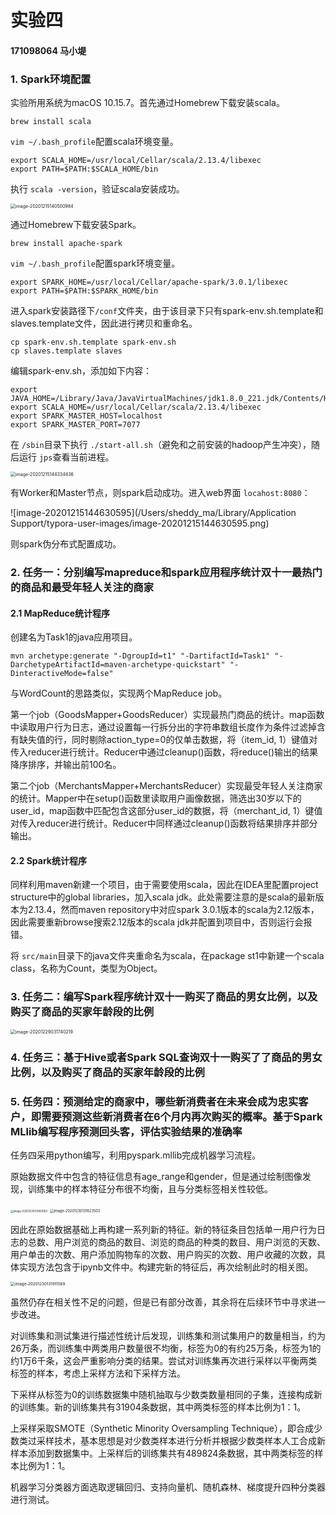 # 实验四

#### 171098064 马小堤

### 1. Spark环境配置

实验所用系统为macOS 10.15.7。首先通过Homebrew下载安装scala。

```shell
brew install scala
```

`vim ~/.bash_profile`配置scala环境变量。

```shell
export SCALA_HOME=/usr/local/Cellar/scala/2.13.4/libexec
export PATH=$PATH:$SCALA_HOME/bin
```

执行 `scala -version`，验证scala安装成功。

<img src="/Users/sheddy_ma/Library/Application Support/typora-user-images/image-20201215140500984.png" alt="image-20201215140500984" style="zoom:50%;" />

通过Homebrew下载安装Spark。

```shell
brew install apache-spark
```

`vim ~/.bash_profile`配置spark环境变量。

```shell
export SPARK_HOME=/usr/local/Cellar/apache-spark/3.0.1/libexec
export PATH=$PATH:$SPARK_HOME/bin
```

进入spark安装路径下`/conf`文件夹，由于该目录下只有spark-env.sh.template和slaves.template文件，因此进行拷贝和重命名。

```shell
cp spark-env.sh.template spark-env.sh
cp slaves.template slaves
```

编辑spark-env.sh，添加如下内容：

```shell
export JAVA_HOME=/Library/Java/JavaVirtualMachines/jdk1.8.0_221.jdk/Contents/Home
export SCALA_HOME=/usr/local/Cellar/scala/2.13.4/libexec
export SPARK_MASTER_HOST=localhost
export SPARK_MASTER_PORT=7077
```

在 `/sbin`目录下执行 `./start-all.sh`（避免和之前安装的hadoop产生冲突），随后运行 `jps`查看当前进程。

<img src="/Users/sheddy_ma/Library/Application Support/typora-user-images/image-20201215144334436.png" alt="image-20201215144334436" style="zoom:50%;" />

有Worker和Master节点，则spark启动成功。进入web界面 `locahost:8080`：

![image-20201215144630595](/Users/sheddy_ma/Library/Application Support/typora-user-images/image-20201215144630595.png)

则spark伪分布式配置成功。

### 2. 任务一：分别编写mapreduce和spark应用程序统计双十一最热门的商品和最受年轻人关注的商家

#### 2.1 MapReduce统计程序

创建名为Task1的java应用项目。

```shell
mvn archetype:generate "-DgroupId=t1" "-DartifactId=Task1" "-DarchetypeArtifactId=maven-archetype-quickstart" "-DinteractiveMode=false"  
```

与WordCount的思路类似，实现两个MapReduce job。

第一个job（GoodsMapper+GoodsReducer）实现最热门商品的统计。map函数中读取用户行为日志，通过设置每一行拆分出的字符串数组长度作为条件过滤掉含有缺失值的行，同时剔除action_type=0的仅单击数据，将（item_id, 1）键值对传入reducer进行统计。Reducer中通过cleanup()函数，将reduce()输出的结果降序排序，并输出前100名。

第二个job（MerchantsMapper+MerchantsReducer）实现最受年轻人关注商家的统计。Mapper中在setup()函数里读取用户画像数据，筛选出30岁以下的user_id，map函数中匹配包含这部分user_id的数据，将（merchant_id, 1）键值对传入reducer进行统计。Reducer中同样通过cleanup()函数将结果排序并部分输出。

#### 2.2 Spark统计程序

同样利用maven新建一个项目，由于需要使用scala，因此在IDEA里配置project structure中的global libraries，加入scala jdk。此处需要注意的是scala的最新版本为2.13.4，然而maven repository中对应spark 3.0.1版本的scala为2.12版本，因此需要重新browse搜索2.12版本的scala jdk并配置到项目中，否则运行会报错。

将 `src/main`目录下的java文件夹重命名为scala，在package st1中新建一个scala class，名称为Count，类型为Object。

### 3. 任务二：编写Spark程序统计双十一购买了商品的男女比例，以及购买了商品的买家年龄段的比例

<img src="/Users/sheddy_ma/Library/Application Support/typora-user-images/image-20201229031740219.png" alt="image-20201229031740219" style="zoom:50%;" />

### 4. 任务三：基于Hive或者Spark SQL查询双十一购买了了商品的男女比例，以及购买了商品的买家年龄段的比例

### 5. 任务四：预测给定的商家中，哪些新消费者在未来会成为忠实客户，即需要预测这些新消费者在6个月内再次购买的概率。基于Spark MLlib编写程序预测回头客，评估实验结果的准确率

任务四采用python编写，利用pyspark.mllib完成机器学习流程。

原始数据文件中包含的特征信息有age_range和gender，但是通过绘制图像发现，训练集中的样本特征分布很不均衡，且与分类标签相关性较低。

<img src="/Users/sheddy_ma/Library/Application Support/typora-user-images/image-20201230131600162.png" alt="image-20201230131600162" style="zoom:30%;" />

<img src="/Users/sheddy_ma/Library/Application Support/typora-user-images/image-20201230131623503.png" alt="image-20201230131623503" style="zoom:40%;" />

因此在原始数据基础上再构建一系列新的特征。新的特征条目包括单一用户行为日志的总数、用户浏览的商品的数目、浏览的商品的种类的数目、用户浏览的天数、用户单击的次数、用户添加购物车的次数、用户购买的次数、用户收藏的次数，具体实现方法包含于ipynb文件中。构建完新的特征后，再次绘制此时的相关图。

<img src="/Users/sheddy_ma/Library/Application Support/typora-user-images/image-20201230131911569.png" alt="image-20201230131911569" style="zoom:45%;" />

虽然仍存在相关性不足的问题，但是已有部分改善，其余将在后续环节中寻求进一步改进。

对训练集和测试集进行描述性统计后发现，训练集和测试集用户的数量相当，约为26万条，而训练集中两类用户数量很不均衡，标签为0的有约25万条，标签为1的约1万6千条，这会严重影响分类的结果。尝试对训练集再次进行采样以平衡两类标签的样本，考虑上采样方法和下采样方法。

下采样从标签为0的训练数据集中随机抽取与少数类数量相同的子集，连接构成新的训练集。新的训练集共有31904条数据，其中两类标签的样本比例为1：1。

上采样采取SMOTE（Synthetic Minority Oversampling Technique），即合成少数类过采样技术，基本思想是对少数类样本进行分析并根据少数类样本人工合成新样本添加到数据集中。上采样后的训练集共有489824条数据，其中两类标签的样本比例为1：1。

机器学习分类器方面选取逻辑回归、支持向量机、随机森林、梯度提升四种分类器进行测试。